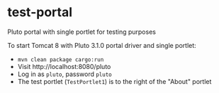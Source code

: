 # test-portal
Pluto portal with single portlet for testing purposes

To start Tomcat 8 with Pluto 3.1.0 portal driver and single portlet:

- `mvn clean package cargo:run`
- Visit http://localhost:8080/pluto
- Log in as `pluto`, password `pluto`
- The test portlet (`TestPortlet1`) is to the right of the "About" portlet 
